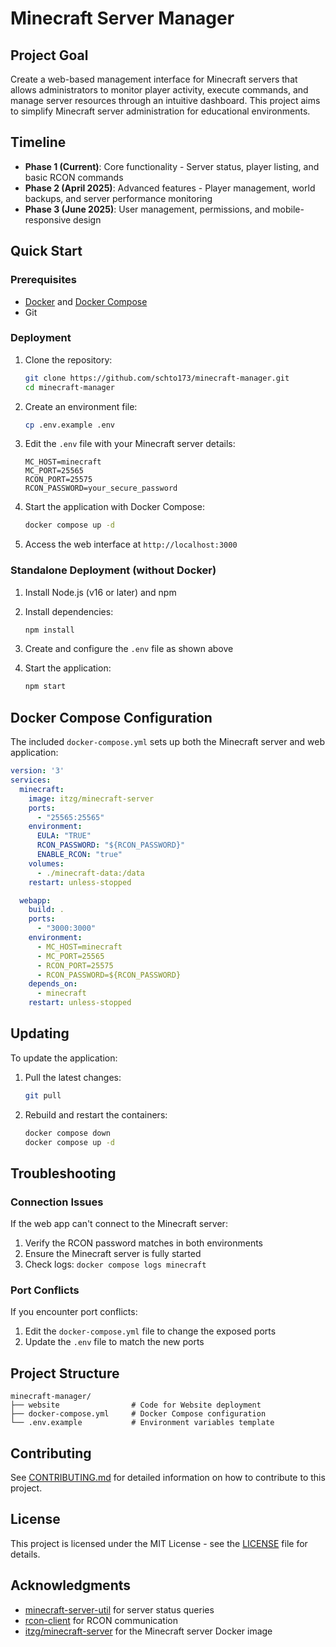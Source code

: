 # Minecraft Server Manager

## Project Goal

Create a web-based management interface for Minecraft servers that allows administrators to monitor player activity, execute commands, and manage server resources through an intuitive dashboard. This project aims to simplify Minecraft server administration for educational environments.

## Timeline

- **Phase 1 (Current)**: Core functionality - Server status, player listing, and basic RCON commands
- **Phase 2 (April 2025)**: Advanced features - Player management, world backups, and server performance monitoring
- **Phase 3 (June 2025)**: User management, permissions, and mobile-responsive design

## Quick Start

### Prerequisites

- [Docker](https://docs.docker.com/get-docker/) and [Docker Compose](https://docs.docker.com/compose/install/)
- Git

### Deployment

1. Clone the repository:
   ```bash
   git clone https://github.com/schto173/minecraft-manager.git
   cd minecraft-manager
   ```

2. Create an environment file:
   ```bash
   cp .env.example .env
   ```

3. Edit the `.env` file with your Minecraft server details:
   ```
   MC_HOST=minecraft
   MC_PORT=25565
   RCON_PORT=25575
   RCON_PASSWORD=your_secure_password
   ```

4. Start the application with Docker Compose:
   ```bash
   docker compose up -d
   ```

5. Access the web interface at `http://localhost:3000`

### Standalone Deployment (without Docker)

1. Install Node.js (v16 or later) and npm

2. Install dependencies:
   ```bash
   npm install
   ```

3. Create and configure the `.env` file as shown above

4. Start the application:
   ```bash
   npm start
   ```

## Docker Compose Configuration

The included `docker-compose.yml` sets up both the Minecraft server and web application:

```yaml
version: '3'
services:
  minecraft:
    image: itzg/minecraft-server
    ports:
      - "25565:25565"
    environment:
      EULA: "TRUE"
      RCON_PASSWORD: "${RCON_PASSWORD}"
      ENABLE_RCON: "true"
    volumes:
      - ./minecraft-data:/data
    restart: unless-stopped

  webapp:
    build: .
    ports:
      - "3000:3000"
    environment:
      - MC_HOST=minecraft
      - MC_PORT=25565
      - RCON_PORT=25575
      - RCON_PASSWORD=${RCON_PASSWORD}
    depends_on:
      - minecraft
    restart: unless-stopped
```

## Updating

To update the application:

1. Pull the latest changes:
   ```bash
   git pull
   ```

2. Rebuild and restart the containers:
   ```bash
   docker compose down
   docker compose up -d
   ```

## Troubleshooting

### Connection Issues

If the web app can't connect to the Minecraft server:

1. Verify the RCON password matches in both environments
2. Ensure the Minecraft server is fully started
3. Check logs: `docker compose logs minecraft`

### Port Conflicts

If you encounter port conflicts:

1. Edit the `docker-compose.yml` file to change the exposed ports
2. Update the `.env` file to match the new ports

## Project Structure

```
minecraft-manager/
├── website                # Code for Website deployment
├── docker-compose.yml     # Docker Compose configuration
└── .env.example           # Environment variables template
```

## Contributing

See [CONTRIBUTING.md](CONTRIBUTING.md) for detailed information on how to contribute to this project.

## License

This project is licensed under the MIT License - see the [LICENSE](LICENSE) file for details.

## Acknowledgments

- [minecraft-server-util](https://github.com/PassTheMayo/minecraft-server-util) for server status queries
- [rcon-client](https://github.com/janispritzkau/rcon-client) for RCON communication
- [itzg/minecraft-server](https://github.com/itzg/docker-minecraft-server) for the Minecraft server Docker image
